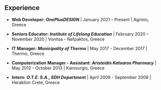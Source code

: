## Experience

- **Web Developer:** **_OnePlusDESIGN_** | January 2021 – Present | Agrinio, Greece

- **Seniors Educator:** **_Institute of Lifelong Education_** | February 2020 – November 2020 | Vonitsa - Nafpaktos, Greece

- **IT Manager:** **_Municipality of Thermo_** | May 2017 - December 2017 | Thermo, Greece

- **Computerization Manager - Assistant:** **_Aristeidis Katsaros Pharmacy_** | May 2012 - October 2013 | Kainourgio, Greece

- **Intern:** **_O.T.E. S.A., SDH Department_** | April 2008 - September 2008 | Heraklion Crete, Greece
